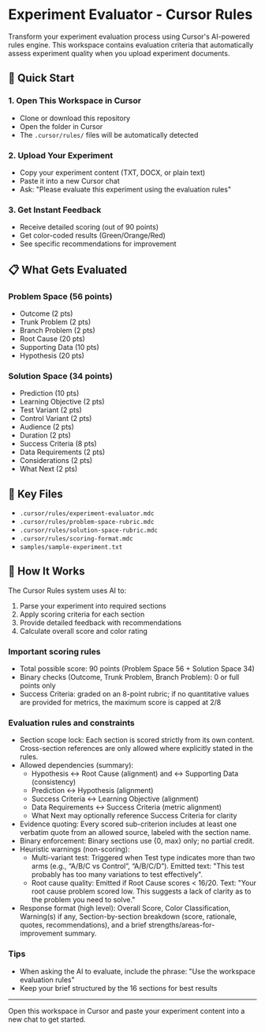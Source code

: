 # Experiment Evaluator - Cursor Rules

Transform your experiment evaluation process using Cursor's AI-powered rules engine. This workspace contains evaluation criteria that automatically assess experiment quality when you upload experiment documents.

## 🚀 Quick Start

### 1. Open This Workspace in Cursor
- Clone or download this repository
- Open the folder in Cursor
- The `.cursor/rules/` files will be automatically detected

### 2. Upload Your Experiment
- Copy your experiment content (TXT, DOCX, or plain text)
- Paste it into a new Cursor chat
- Ask: "Please evaluate this experiment using the evaluation rules"

### 3. Get Instant Feedback
- Receive detailed scoring (out of 90 points)
- Get color-coded results (Green/Orange/Red)
- See specific recommendations for improvement

## 📋 What Gets Evaluated

### Problem Space (56 points)
- Outcome (2 pts)
- Trunk Problem (2 pts)
- Branch Problem (2 pts)
- Root Cause (20 pts)
- Supporting Data (10 pts)
- Hypothesis (20 pts)

### Solution Space (34 points)
- Prediction (10 pts)
- Learning Objective (2 pts)
- Test Variant (2 pts)
- Control Variant (2 pts)
- Audience (2 pts)
- Duration (2 pts)
- Success Criteria (8 pts)
- Data Requirements (2 pts)
- Considerations (2 pts)
- What Next (2 pts)

## 📁 Key Files

- `.cursor/rules/experiment-evaluator.mdc`
- `.cursor/rules/problem-space-rubric.mdc`
- `.cursor/rules/solution-space-rubric.mdc`
- `.cursor/rules/scoring-format.mdc`
- `samples/sample-experiment.txt`

## 🔄 How It Works

The Cursor Rules system uses AI to:
1. Parse your experiment into required sections
2. Apply scoring criteria for each section
3. Provide detailed feedback with recommendations
4. Calculate overall score and color rating

### Important scoring rules
- Total possible score: 90 points (Problem Space 56 + Solution Space 34)
- Binary checks (Outcome, Trunk Problem, Branch Problem): 0 or full points only
- Success Criteria: graded on an 8-point rubric; if no quantitative values are provided for metrics, the maximum score is capped at 2/8

### Evaluation rules and constraints
- Section scope lock: Each section is scored strictly from its own content. Cross-section references are only allowed where explicitly stated in the rules.
- Allowed dependencies (summary):
  - Hypothesis ↔ Root Cause (alignment) and ↔ Supporting Data (consistency)
  - Prediction ↔ Hypothesis (alignment)
  - Success Criteria ↔ Learning Objective (alignment)
  - Data Requirements ↔ Success Criteria (metric alignment)
  - What Next may optionally reference Success Criteria for clarity
- Evidence quoting: Every scored sub-criterion includes at least one verbatim quote from an allowed source, labeled with the section name.
- Binary enforcement: Binary sections use {0, max} only; no partial credit.
- Heuristic warnings (non-scoring):
  - Multi-variant test: Triggered when Test type indicates more than two arms (e.g., “A/B/C vs Control”, “A/B/C/D”). Emitted text: "This test probably has too many variations to test effectively".
  - Root cause quality: Emitted if Root Cause scores < 16/20. Text: "Your root cause problem scored low. This suggests a lack of clarity as to the problem you need to solve."
- Response format (high level): Overall Score, Color Classification, Warning(s) if any, Section-by-section breakdown (score, rationale, quotes, recommendations), and a brief strengths/areas-for-improvement summary.

### Tips
- When asking the AI to evaluate, include the phrase: "Use the workspace evaluation rules"
- Keep your brief structured by the 16 sections for best results

---

Open this workspace in Cursor and paste your experiment content into a new chat to get started.
